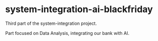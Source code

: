 # system-integration-ai-blackfriday

Third part of the system-integration project.

Part focused on Data Analysis, integrating our bank with AI.
